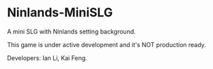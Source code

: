 Ninlands-MiniSLG
================

A mini SLG with Ninlands setting background.  
  
This game is under active development and it's NOT production ready.  
  
Developers: Ian Li, Kai Feng.  